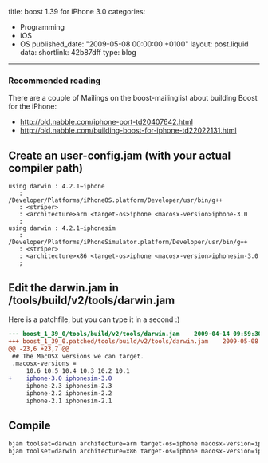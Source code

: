 title: boost 1.39 for iPhone 3.0
categories:
  - Programming
  - iOS
  - OS
published_date: "2009-05-08 00:00:00 +0100"
layout: post.liquid
data:
  shortlink: 42b87dff
  type: blog
---
### Recommended reading

There are a couple of Mailings on the boost-mailinglist about building Boost for the iPhone:

* <http://old.nabble.com/iphone-port-td20407642.html>
* <http://old.nabble.com/building-boost-for-iphone-td22022131.html>

<!-- more -->

## Create an user-config.jam (with your actual compiler path)

```jam
using darwin : 4.2.1~iphone
   :
/Developer/Platforms/iPhoneOS.platform/Developer/usr/bin/g++
   : <striper>
   : <architecture>arm <target-os>iphone <macosx-version>iphone-3.0
   ;
using darwin : 4.2.1~iphonesim
   :
/Developer/Platforms/iPhoneSimulator.platform/Developer/usr/bin/g++
   : <striper>
   : <architecture>x86 <target-os>iphone <macosx-version>iphonesim-3.0
   ;
```

## Edit the darwin.jam in /tools/build/v2/tools/darwin.jam

Here is a patchfile, but you can type it in a second :)

```patch
--- boost_1_39_0/tools/build/v2/tools/darwin.jam    2009-04-14 09:59:30.000000000 +0200
+++ boost_1_39_0.patched/tools/build/v2/tools/darwin.jam    2009-05-08 10:45:59.000000000 +0200
@@ -23,6 +23,7 @@
 ## The MacOSX versions we can target.
 .macosx-versions =
     10.6 10.5 10.4 10.3 10.2 10.1
+    iphone-3.0 iphonesim-3.0
     iphone-2.3 iphonesim-2.3
     iphone-2.2 iphonesim-2.2
     iphone-2.1 iphonesim-2.1
```

## Compile

```bash
bjam toolset=darwin architecture=arm target-os=iphone macosx-version=iphone-3.0 define=_LITTLE_ENDIAN
bjam toolset=darwin architecture=x86 target-os=iphone macosx-version=iphonesim-3.0
```
